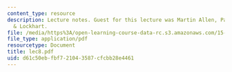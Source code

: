 ```yaml
---
content_type: resource
description: Lecture notes. Guest for this lecture was Martin Allen, Partner, Kirkpatrick
  & Lockhart.
file: /media/https%3A/open-learning-course-data-rc.s3.amazonaws.com/15-617-the-law-of-corporate-finance-and-financial-markets-spring-2004/d61c50ebfbf721043587cfcbb28e4461_lec8.pdf
file_type: application/pdf
resourcetype: Document
title: lec8.pdf
uid: d61c50eb-fbf7-2104-3587-cfcbb28e4461
---
```

